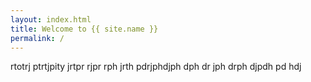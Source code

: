 ```yaml
---
layout: index.html
title: Welcome to {{ site.name }}
permalink: /
---
```

rtotrj ptrtjpity jrtpr rjpr rph jrth pdrjphdjph dph dr jph drph djpdh pd hdj 